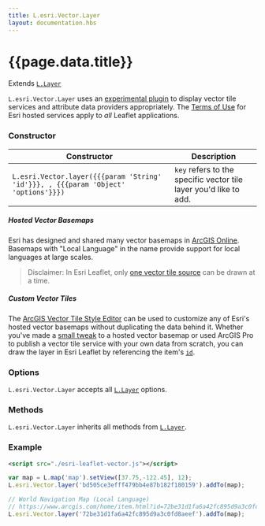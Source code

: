 ```yaml
---
title: L.esri.Vector.Layer
layout: documentation.hbs
---
```


# {{page.data.title}}

Extends [`L.Layer`](http://leafletjs.com/reference-{{siteData.latest_leaflet}}.html#layer)

`L.esri.Vector.Layer` uses an [experimental plugin](https://github.com/Esri/esri-leaflet-vector) to display vector tile services and attribute data providers appropriately. The [Terms of Use](https://github.com/esri/esri-leaflet#terms) for Esri hosted services apply to *all* Leaflet applications.

### Constructor

<table>
    <thead>
        <tr>
            <th>Constructor</th>
            <th>Description</th>
        </tr>
    </thead>
    <tbody>
        <tr>
            <td><code class="nobr">L.esri.Vector.layer({{{param 'String' 'id'}}}, , {{{param 'Object' 'options'}}})</code></td>
            <td><code>key</code> refers to the specific vector tile layer you'd like to add.
        </tr>
    </tbody>
</table>


##### Hosted Vector Basemaps

Esri has designed and shared many vector basemaps in [ArcGIS Online](https://www.arcgis.com/home/group.html?id=30de8da907d240a0bccd5ad3ff25ef4a&view=list&start=1&focus=layers#content). Basemaps with "Local Language" in the name provide support for local languages at large scales.

> Disclaimer: In Esri Leaflet, only [one vector tile source](https://github.com/esri/esri-leaflet-vector#disclaimer) can be drawn at a time.

##### Custom Vector Tiles

The [ArcGIS Vector Tile Style Editor](https://developers.arcgis.com/vector-tile-style-editor/) can be used to customize any of Esri's hosted vector basemaps without duplicating the data behind it. Whether you've made a [small tweak](https://www.esri.com/arcgis-blog/products/developers/mapping/design-custom-basemaps-with-the-new-arcgis-vector-tile-style-editor/) to a hosted vector basemap or used ArcGIS Pro to publish a vector tile service with your own data from scratch, you can draw the layer in Esri Leaflet by referencing the item's [`id`](http://www.arcgis.com/home/item.html?id=bd505ce3efff479bb4e87b182f180159).

### Options

`L.esri.Vector.Layer` accepts all [`L.Layer`](http://leafletjs.com/reference-1.0.0.html#layer) options.

### Methods

`L.esri.Vector.Layer` inherits all methods from [`L.Layer`](http://leafletjs.com/reference-1.0.0.html#layer).

### Example

```xml
<script src="./esri-leaflet-vector.js"></script>
```

```js
var map = L.map('map').setView([37.75,-122.45], 12);
L.esri.Vector.layer('bd505ce3efff479bb4e87b182f180159').addTo(map);

// World Navigation Map (Local Language)
// https://www.arcgis.com/home/item.html?id=72be31d1fa6a42fc895d9a3c0fd8aeef
L.esri.Vector.layer('72be31d1fa6a42fc895d9a3c0fd8aeef').addTo(map);
```
